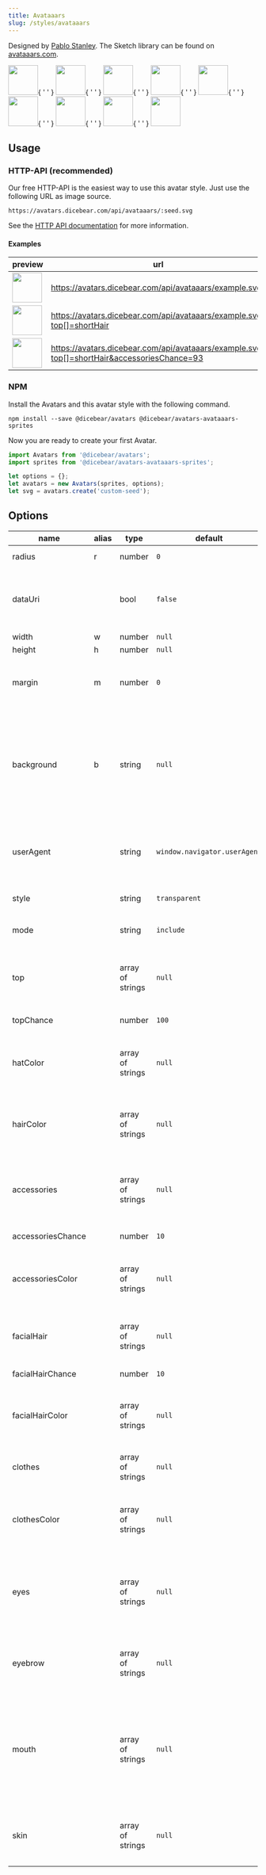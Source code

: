 ```yaml
---
title: Avataaars
slug: /styles/avataaars
---
```


Designed by [Pablo Stanley](https://twitter.com/pablostanley). The Sketch library can be found on
[avataaars.com](https://avataaars.com/).

<p>
    <img src="https://avatars.dicebear.com/api/avataaars/1.svg" width="60" />{ ' ' }
    <img src="https://avatars.dicebear.com/api/avataaars/2.svg" width="60" />{ ' ' }
    <img src="https://avatars.dicebear.com/api/avataaars/3.svg" width="60" />{ ' ' }
    <img src="https://avatars.dicebear.com/api/avataaars/4.svg" width="60" />{ ' ' }
    <img src="https://avatars.dicebear.com/api/avataaars/5.svg" width="60" />{ ' ' }
    <img src="https://avatars.dicebear.com/api/avataaars/6.svg" width="60" />{ ' ' }
    <img src="https://avatars.dicebear.com/api/avataaars/7.svg" width="60" />{ ' ' }
    <img src="https://avatars.dicebear.com/api/avataaars/8.svg" width="60" />{ ' ' }
    <img src="https://avatars.dicebear.com/api/avataaars/9.svg" width="60" />
</p>

## Usage

### HTTP-API (recommended)

Our free HTTP-API is the easiest way to use this avatar style. Just use the following URL as image source.

    https://avatars.dicebear.com/api/avataaars/:seed.svg

See the [HTTP API documentation](/docs/http-api) for more information.

#### Examples

| preview                                                                                                              | url                                                                                         |
| -------------------------------------------------------------------------------------------------------------------- | ------------------------------------------------------------------------------------------- |
| <img src="https://avatars.dicebear.com/api/avataaars/example.svg" width="60" />                                      | https://avatars.dicebear.com/api/avataaars/example.svg                                      |
| <img src="https://avatars.dicebear.com/api/avataaars/example.svg?top[]=shortHair" width="60" />                      | https://avatars.dicebear.com/api/avataaars/example.svg?top[]=shortHair                      |
| <img src="https://avatars.dicebear.com/api/avataaars/example.svg?top[]=shortHair&accessoriesChance=93" width="60" /> | https://avatars.dicebear.com/api/avataaars/example.svg?top[]=shortHair&accessoriesChance=93 |

### NPM

Install the Avatars and this avatar style with the following command.

    npm install --save @dicebear/avatars @dicebear/avatars-avataaars-sprites

Now you are ready to create your first Avatar.

```js
import Avatars from '@dicebear/avatars';
import sprites from '@dicebear/avatars-avataaars-sprites';

let options = {};
let avatars = new Avatars(sprites, options);
let svg = avatars.create('custom-seed');
```

## Options

| name              | alias | type             | default                      | description                                                                                                                                         |
| ----------------- | ----- | ---------------- | ---------------------------- | --------------------------------------------------------------------------------------------------------------------------------------------------- |
| radius            | r     | number           | `0`                          | Avatar border radius                                                                                                                                |
| dataUri           |       | bool             | `false`                      | Return avatar as data uri instead of XML <br /> **Not supported by the HTTP API**                                                                   |
| width             | w     | number           | `null`                       | Fixed width                                                                                                                                         |
| height            | h     | number           | `null`                       | Fixed height                                                                                                                                        |
| margin            | m     | number           | `0`                          | Avatar margin in percent<br /> **HTTP-API limitation** Max value `25`                                                                               |
| background        | b     | string           | `null`                       | Any valid color identifier<br /> **HTTP-API limitation** Only hex _(3-digit, 6-digit and 8-digit)_ values are allowed. Use url encoded hash: `%23`. |
| userAgent         |       | string           | `window.navigator.userAgent` | User-Agent for legacy browser fallback<br /> **Automatically detected by the HTTP API**                                                             |
| style             |       | string           | `transparent`                | One of: `transparent`, `circle`                                                                                                                     |
| mode              |       | string           | `include`                    | `include` or `exclude` passed options.                                                                                                              |
| top               |       | array of strings | `null`                       | Possible values: `longHair`, `shortHair`, `eyepatch`, `hat`, `hijab`, `turban`                                                                      |
| topChance         |       | number           | `100`                        | Probability in percent                                                                                                                              |
| hatColor          |       | array of strings | `null`                       | Possible values: `black`, `blue`, `gray`, `heather`, `pastel`, `pink`, `red`, `white`                                                               |
| hairColor         |       | array of strings | `null`                       | Possible values: `auburn`, `black`, `blonde`, `brown`, `pastel`, `platinum`, `red`, `gray`                                                          |
| accessories       |       | array of strings | `null`                       | Possible values: `kurt`, `prescription01`, `prescription02`, `round`, `sunglasses`, `wayfarers`                                                     |
| accessoriesChance |       | number           | `10`                         | Probability in percent                                                                                                                              |
| accessoriesColor  |       | array of strings | `null`                       | Possible values: `black`, `blue`, `gray`, `heather`, `pastel`, `pink`, `red`, `white`                                                               |
| facialHair        |       | array of strings | `null`                       | Possible values: `medium`, `light`, `majestic`, `fancy`, `magnum`                                                                                   |
| facialHairChance  |       | number           | `10`                         | Probability in percent                                                                                                                              |
| facialHairColor   |       | array of strings | `null`                       | Possible values: `auburn`, `black`, `blonde`, `brown`, `pastel`, `platinum`, `red`, `gray`                                                          |
| clothes           |       | array of strings | `null`                       | Possible values: `blazer`, `sweater`, `shirt`, `hoodie`, `overall`                                                                                  |
| clothesColor      |       | array of strings | `null`                       | Possible values: `black`, `blue`, `gray`, `heather`, `pastel`, `pink`, `red`, `white`                                                               |
| eyes              |       | array of strings | `null`                       | Possible values: `close`, `cry`, `default`, `dizzy`, `roll`, `happy`, `hearts`, `side`, `squint`, `surprised`, `wink`, `winkWacky`                  |
| eyebrow           |       | array of strings | `null`                       | Possible values: `angry`, `default`, `flat`, `raised`, `sad`, `unibrow`, `up`, `frown`                                                              |
| mouth             |       | array of strings | `null`                       | Possible values: `concerned`, `default`, `disbelief`, `eating`, `grimace`, `sad`, `scream`, `serious`, `smile`, `tongue`, `twinkle`, `vomit`        |
| skin              |       | array of strings | `null`                       | Possible values: `tanned`, `yellow`, `pale`, `light`, `brown`, `darkBrown`, `black`                                                                 |
